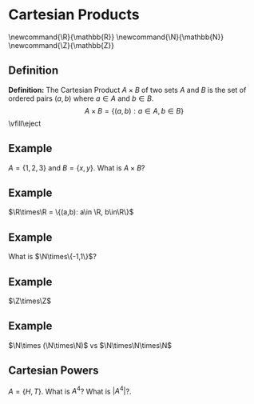 # Cartesian Products

\newcommand{\R}{\mathbb{R}}
\newcommand{\N}{\mathbb{N}}
\newcommand{\Z}{\mathbb{Z}}
## Definition

**Definition:** The Cartesian Product $A\times B$ of two sets $A$ and $B$ is the set of ordered pairs
$(a,b)$ where $a\in A$ and $b\in B$.
$$
A\times B =\{(a,b):a\in A, b\in B\}
$$
\vfill\eject

## Example

$A=\{1,2,3\}$ and $B=\{x,y\}$. What is $A\times B$?


## Example

$\R\times\R = \{(a,b): a\in \R, b\in\R\}$


## Example

What is $\N\times\{-1,1\}$?

## Example
$\Z\times\Z$

##  Example

$\N\times (\N\times\N)$ vs $\N\times\N\times\N$

## Cartesian Powers

$A=\{H,T\}$.  What is $A^{4}$? What is $|A^{4}|$?.



